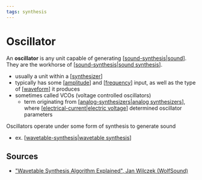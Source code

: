```yaml
---
tags: synthesis
---
```


# Oscillator

An **oscillator** is any unit capable of generating [[sound-synthesis|sound]]. They are the workhorse of [[sound-synthesis|sound synthesis]].

- usually a unit within a [[synthesizer]]
- typically has some [[amplitude]] and [[frequency]] input, as well as the type of [[waveform]] it produces
- sometimes called VCOs (voltage controlled oscillators)
  - term originating from [[analog-synthesizers|analog synthesizers]], where [[electrical-current|electric voltage]] determined oscillator parameters

Oscillators operate under some form of synthesis to generate sound

- ex. [[wavetable-synthesis|wavetable synthesis]]

## Sources

- ["Wavetable Synthesis Algorithm Explained", Jan Wilczek (WolfSound)](https://www.thewolfsound.com/sound-synthesis/wavetable-synthesis-algorithm/)

[//begin]: # "Autogenerated link references for markdown compatibility"
[sound-synthesis|sound]: sound-synthesis "Sound Synthesis"
[sound-synthesis|sound synthesis]: sound-synthesis "Sound Synthesis"
[synthesizer]: synthesizer "Synthesizer"
[amplitude]: amplitude "Amplitude"
[frequency]: frequency "Frequency"
[waveform]: waveform "Waveform"
[analog-synthesizers|analog synthesizers]: analog-synthesizers "Analog Synthesizers"
[electrical-current|electric voltage]: electrical-current "Electrical Current"
[wavetable-synthesis|wavetable synthesis]: wavetable-synthesis "Wavetable Synthesis"
[//end]: # "Autogenerated link references"
